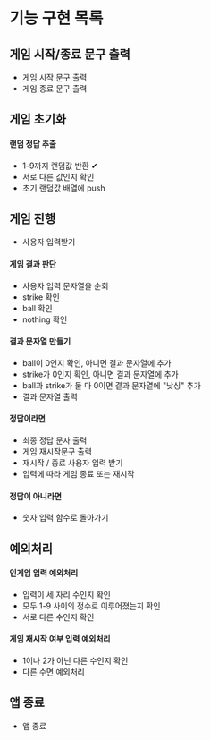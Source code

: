 # 기능 구현 목록

## 게임 시작/종료 문구 출력

- 게임 시작 문구 출력
- 게임 종료 문구 출력

## 게임 초기화

#### 랜덤 정답 추출

- 1-9까지 랜덤값 반환 ✔
- 서로 다른 값인지 확인
- 초기 랜덤값 배열에 push

## 게임 진행

- 사용자 입력받기

#### 게임 결과 판단

- 사용자 입력 문자열을 순회
- strike 확인
- ball 확인
- nothing 확인

#### 결과 문자열 만들기

- ball이 0인지 확인, 아니면 결과 문자열에 추가
- strike가 0인지 확인, 아니면 결과 문자열에 추가
- ball과 strike가 둘 다 0이면 결과 문자열에 "낫싱" 추가
- 결과 문자열 출력

#### 정답이라면

- 최종 정답 문자 출력
- 게임 재시작문구 출력
- 재시작 / 종료 사용자 입력 받기
- 입력에 따라 게임 종료 또는 재시작

#### 정답이 아니라면

- 숫자 입력 함수로 돌아가기

## 예외처리

#### 인게임 입력 예외처리

- 입력이 세 자리 수인지 확인
- 모두 1-9 사이의 정수로 이루어졌는지 확인
- 서로 다른 수인지 확인

#### 게임 재시작 여부 입력 예외처리

- 1이나 2가 아닌 다른 수인지 확인
- 다른 수면 예외처리

## 앱 종료

- 앱 종료
